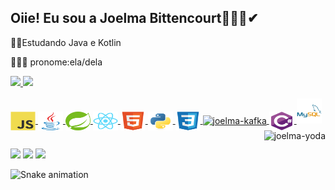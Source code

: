 ## Oiie! Eu sou a Joelma Bittencourt💖💖💖✔
✍🏿Estudando Java e Kotlin

👩🏿‍🎤 pronome:ela/dela
 <div>
  <a href="https://github.com/JoelmaBittencourt">
  <img height="180em" src="https://github-readme-stats.vercel.app/api?username=JoelmaBittencourt&show_icons=false&theme=midnight-purple&include_all_commits=true&count_private=true"/>
  <img height="180em" src="https://github-readme-stats.vercel.app/api/top-langs/?username=JoelmaBittencourt&layout=compact&langs_count=7&theme=midnight-purple"/>
</div>
<div style="display: inline_block"><br>
  <img align="center" alt="joelma-javascript" height="30" width="40" src="https://raw.githubusercontent.com/devicons/devicon/master/icons/javascript/javascript-original.svg">
  <img align="center" alt="joelma-java" height="30" width="40" src="https://raw.githubusercontent.com/devicons/devicon/master/icons/java/java-original.svg">
  <img align="center" alt="joelma-spring" height="30" width="40" src="https://raw.githubusercontent.com/devicons/devicon/master/icons/spring/spring-original.svg">
  <img align="center" alt="joelma-React" height="30" width="40" src="https://raw.githubusercontent.com/devicons/devicon/master/icons/react/react-original.svg">
  <img align="center" alt="joelma-HTML" height="30" width="40" src="https://raw.githubusercontent.com/devicons/devicon/master/icons/html5/html5-original.svg">
  <img align="center" alt="joelma-python" height="30" width="40" src="https://raw.githubusercontent.com/devicons/devicon/master/icons/python/python-original.svg">
  <img align="center" alt="joelma-CSS" height="30" width="40" src="https://raw.githubusercontent.com/devicons/devicon/master/icons/css3/css3-original.svg">
   <img align="center" alt="joelma-kafka" height="30" width="40" src="https://raw.githubusercontent.com/devicons/devicon/master/icons/kafka/kafka-original.svg">
  <img align="center" alt="joelma-Csharp" height="30" width="40" src="https://raw.githubusercontent.com/devicons/devicon/master/icons/csharp/csharp-original.svg">
  <a href="https://www.mysql.com/" target="_blank"> <img src="https://raw.githubusercontent.com/devicons/devicon/master/icons/mysql/mysql-original-wordmark.svg" alt="mysql" width="40" height="40"/> </a>

  <img align="right" alt="joelma-yoda" src="https://cdn.discordapp.com/attachments/857018821898272780/870440572354199652/20210729_195715.gif">
</div>
  
  ##
 
<div> 
  <a href="https://instagram.com/jooh00_/" target="_blank"><img src="https://img.shields.io/badge/-Instagram-%23E4405F?style=for-the-badge&logo=instagram&logoColor=white" target="_blank"></a>
  <a href = "mailto:joelma.izaltina"><img src="https://img.shields.io/badge/-Gmail-%23333?style=for-the-badge&logo=gmail&logoColor=white" target="_blank"></a>
  <a href="https://www.linkedin.com/in/joelma-bittencourt-488a03208/" target="_blank"><img src="https://img.shields.io/badge/-LinkedIn-%230077B5?style=for-the-badge&logo=linkedin&logoColor=white" target="_blank"></a> 
 
  ![Snake animation](https://github.com/JoelmaBittencourt/JoelmaBittencourt/blob/output/github-contribution-grid-snake.svg)
 
</div>

